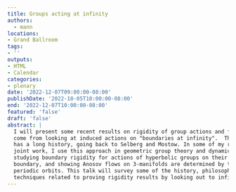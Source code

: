 ```yaml
---
title: Groups acting at infinity
authors:
  - mann
locations:
- Grand Ballroom
tags:
- ''
outputs:
- HTML
- Calendar
categories:
- plenary
date: '2022-12-07T09:00:00-08:00'
publishDate: '2022-10-05T10:00:00-08:00'
end: '2022-12-07T10:00:00-08:00'
featured: 'false'
draft: 'false'
abstract: |
  I will present some recent results on rigidity of group actions and flows that
  come from looking at induced actions on "boundaries at infinity".  This idea
  has a long history, going back to Selberg and Mostow. In some of my recent
  joint work, I use this approach in geometric group theory and dynamics,
  studying boundary rigidity for actions of hyperbolic groups on their Gromov
  boundary, and showing Anosov flows on 3-manifolds are determined by their
  periodic orbits. This talk will survey some of the history, philosophy and
  techniques related to proving rigidity results by looking out to infinity.
---
```

